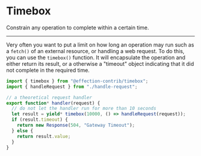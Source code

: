 # Timebox

Constrain any operation to complete within a certain time.

---

Very often you want to put a limit on how long an operation may run such as a
`fetch()` of an external resource, or handling a web request. To do this, you
can use the `timebox()` function. It will encapsulate the operation and either
return its result, or a otherwise a "timeout" object indicating that it did not
complete in the required time.

```ts
import { timebox } from "@effection-contrib/timebox";
import { handleRequest } from "./handle-request";

// a theoretical request handler
export function* handler(request) {
  // do not let the handler run for more than 10 seconds
  let result = yield* timebox(10000, () => handleRequest(request));
  if (result.timeout) {
    return new Response(504, "Gateway Timeout");
  } else {
    return result.value;
  }
}
```

